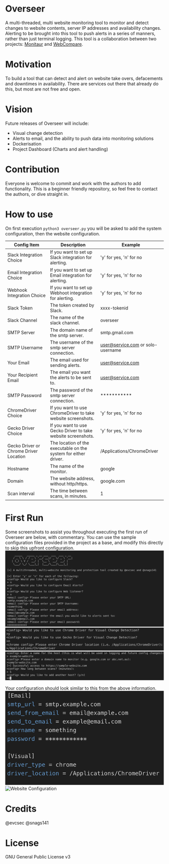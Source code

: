 # Overseer
A multi-threaded, multi website monitoring tool to monitor and detect changes to website contents, server IP addresses and availability changes. Alerting to be brought into this tool to push alerts in a series of manners, rather than just terminal logging.
This tool is a collaboration between two projects: [Monitaur](https://github.com/evcsec/monitaur) and [WebCompare](https://github.com/evcsec/webcompare).

# Motivation
To build a tool that can detect and alert on website take overs, defacements and downtimes in availability. There are services out there that already do this, but most are not free and open.

# Vision
Future releases of Overseer will include:
- Visual change detection
- Alerts to email, and the ability to push data into monitoring solutions
- Dockerisation
- Project Dashboard (Charts and alert handling)

# Contribution
Everyone is welcome to commit and work with the authors to add functionality. This is a beginner friendly repository, so feel free to contact the authors, or dive straight in.

# How to use
On first execution `python3 overseer.py` you will be asked to add the system configuration, then the website configuration.

| Config Item | Description | Example |
| --- | --- | --- |
| Slack Integration Choice | If you want to set up Slack integration for alerting. | 'y' for yes, 'n' for no |
| Email Integration Choice | If you want to set up Email integration for alerting. | 'y' for yes, 'n' for no |
| Webhook Integration Choice | If you want to set up Webhoot integration for alerting. | 'y' for yes, 'n' for no |
| Slack Token | The token created by Slack. | xxxx-tokenid |
| Slack Channel | The name of the slack channel. | overseer |
| SMTP Server | The domain name of the smtp server. | smtp.gmail.com |
| SMTP Username | The username of the smtp server connection. | user@service.com or solo-username |
| Your Email | The email used for sending alerts. | user@service.com |
| Your Recipient Email | The email you want the alerts to be sent to. | user@service.com |
| SMTP Password | The password of the smtp server connection. | *********** |
| ChromeDriver Choice | If you want to use ChromeDriver to take website screenshots. | 'y' for yes, 'n' for no |
| Gecko Driver Choice | If you want to use Gecko Driver to take website screenshots. | 'y' for yes, 'n' for no |
| Gecko Driver or Chrome Driver Location | The location of the executable on the system for either driver. | /Applications/ChromeDriver |
| Hostname | The name of the monitor. | google |
| Domain | The website address, without http/https. | google.com |
| Scan interval | The time between scans, in minutes. | 1 |

# First Run
Some screenshots to assist you throughout executing the first run of Overseer are below, with commentary. You can use the sample configuration files provided in the project as a base, and modify this directly to skip this upfront configuration.
![Start Overseer and follow the prompts, entering your choice of integration](/img/SettingUpEmailConfig.png?raw=true)
![Setup Visual Driver](/img/SettingUpVisualDriver.png?raw=true)
![Setup Your Website Monitor](/img/SettingUpWebsiteConfig.png?raw=true)

Your configuration should look similar to this from the above information.
![System Configuration](/img/SampleSystemConfiguration.png?raw=true)
![Website Configuration](/img/ExampleWebsiteSetup.png.jpg?raw=true)


# Credits
@evcsec
@snags141

# License
GNU General Public License v3
